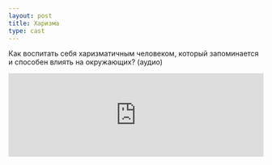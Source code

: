 ```yaml
---
layout: post
title: Харизма
type: cast
---
```


Как воспитать себя харизматичным человеком, который запоминается и способен влиять на окружающих? (аудио)

<iframe width="100%" height="166" scrolling="no" frameborder="no" src="https://w.soundcloud.com/player/?url=https%3A//api.soundcloud.com/tracks/214832378&amp;color=ff5500&amp;auto_play=false&amp;hide_related=false&amp;show_comments=true&amp;show_user=true&amp;show_reposts=false"></iframe>